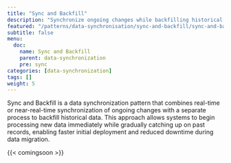 ```yaml
---
title: "Sync and Backfill"
description: "Synchronize ongoing changes while backfilling historical data"
featured: "/patterns/data-synchronisation/sync-and-backfill/sync-and-backfill.svg"
subtitle: false
menu:
  doc:
    name: Sync and Backfill
    parent: data-synchronization
    pre: sync
categories: [data-synchronization]
tags: []
weight: 5
---
```


Sync and Backfill is a data synchronization pattern that combines real-time or near-real-time synchronization of ongoing changes with a separate process to backfill historical data. This approach allows systems to begin processing new data immediately while gradually catching up on past records, enabling faster initial deployment and reduced downtime during data migration.

{{< comingsoon >}}